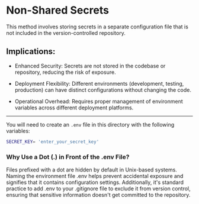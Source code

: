 # Non-Shared Secrets

This method involves storing secrets in a separate configuration file that is not included in the version-controlled repository.

## Implications:

- Enhanced Security: Secrets are not stored in the codebase or repository, reducing the risk of exposure.

- Deployment Flexibility: Different environments (development, testing, production) can have distinct configurations without changing the code.

- Operational Overhead: Requires proper management of environment variables across different deployment platforms.

---

You will need to create an `.env` file in this directory with the following variables:

```bash
SECRET_KEY= 'enter_your_secret_key'
```

### Why Use a Dot (.) in Front of the .env File?

Files prefixed with a dot are hidden by default in Unix-based systems. Naming the environment file .env helps prevent accidental exposure and signifies that it contains configuration settings. Additionally, it's standard practice to add .env to your .gitignore file to exclude it from version control, ensuring that sensitive information doesn't get committed to the repository.
